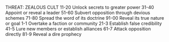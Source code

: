 THREAT: ZEALOUS CULT
11-20 Unlock secrets to greater power
31-40 Appoint or reveal a leader
51-60 Subvert opposition through devious schemes 71-80 Spread the word of its doctrine
91-00 Reveal its true nature or goal
 1-1 Overtake a faction or community
21-3 Establish false credibility
41-5 Lure new members or establish alliances
61-7 Attack opposition directly
81-9 Reveal a dire prophecy